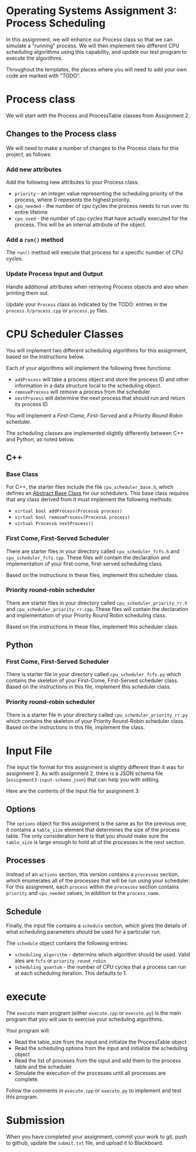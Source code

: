 # Operating Systems Assignment 3: Process Scheduling

In this assignment, we will enhance our Process class so that we can simulate a "running" process. We will then implement two different CPU scheduling algorithms using this capability, and update our test program to execute the algorithms.

Throughout the templates, the places where you will need to add your own code are marked with "TODO". 

# Process class

We will start with the Process and ProcessTable classes from Assignment 2.

## Changes to the Process class

We will need to make a number of changes to the Process class for this project, as follows:

### Add new attributes

Add the following new attributes to your Process class:

* `priority` - an integer value representing the scheduling priority of the process, where 0 repesents the highest priority. 
* `cpu_needed` - the number of cpu cycles the process needs to run over its entire lifetime
* `cpu_used` - the number of cpu cycles that have actually executed for the process. This will be an internal attribute of the object.

### Add a `run()` method

The `run()` method will execute that process for a specific number of CPU cycles.

### Update Process Input and Output

Handle additional attributes when retrieving Process objects and also when printing them out.


Update your `Process` class as indicated by the TODO: entries in the `process.h/process.cpp` or `process.py` files.

# CPU Scheduler Classes

You will implement two different scheduling algorithms for this assignment, based on the instructions below.

Each of your algorithms will implement the following three functions:
* `addProcess` will take a process object and store the process ID and other information in a data structure local to the scheduling object.
* `removeProcess` will remove a process from the scheduler
* `nextProcess` will determine the next process that should run and return its process ID

You will implement a *First-Come, First-Served* and a *Priority Round Robin* scheduler.

The scheduling classes are implemented slightly differently between C++ and Python, as noted below.

## C++

### Base Class

For C++, the starter files include the file `cpu_scheduler_base.h`, which defines an [Abstract Base Class](https://www.tutorialspoint.com/cplusplus/cpp_interfaces.htm) for our schedulers. This base class requires that any class derived from it must implement the following methods:
* `virtual bool addProcess(Process& process)`
* `virtual bool removeProcess(Process& process)`
* `virtual Process& nextProcess()`

### First Come, First-Served Scheduler

There are starter files in your directory called `cpu_scheduler_fcfs.h` and `cpu_scheduler_fcfs.cpp`. These files will contain the declaration and implementation of your first-come, first-served scheduling class.

Based on the instructions in these files, implement this scheduler class.

### Priority round-robin scheduler

There are starter files in your directory called `cpu_scheduler_priority_rr.h` and `cpu_scheduler_priority_rr.cpp`. These files will contain the declaration and implementation of your Priority Round Robin scheduling class.

Based on the instructions in these files, implement this scheduler class.

## Python

### First Come, First-Served Scheduler

There is starter file in your directory called `cpu_scheduler_fcfs.py` which contains the skeleton of your First-Come, First-Served scheduler class. Based on the instructions in this file, implement this scheduler class.

### Priority round-robin scheduler

There is a starter file in your directory called `cpu_scheduler_priority_rr.py` which contains the skeleton of your Priority Round-Robin scheduler class. Based on the instructions in this file, implement the class.

# Input File

The input file format for this assignment is slightly different than it was for assignment 2. As with assignment 2, there is a JSON schema file (`assignment3-input-schema.json`) that can help you with editing. 

Here are the contents of the input file for assignment 3:
## Options
The `options` object for this assignment is the same as for the previous one; it contains a `table_size` element that determines the size of the process table. The only consideration here is that you should make sure the `table_size` is large enough to hold all of the processes in the next section.
## Processes
Instead of an `actions` section, this version contains a `processes` section, which enumerates all of the processes that will be run using your scheduler. For this assignment, each `process` within the `processes` section contains `priority` and `cpu_needed` values, in addition to the `process_name`.
## Schedule
Finally, the input file contains a `schedule` section, which gives the details of what scheduling parameters should be used for a particular run.

The `schedule` object contains the following entries:
* `scheduling_algorithm` - determins which algorithm should be used. Valid ales are `fcfs` or  `priority_round_robin`
* `scheduling_quantum` - the number of CPU cycles that a process can run at each scheduling iteration. This defaults to 1.

# execute

The `execute` main program (either `execute.cpp` or `execute.py`) is the main program that you will use to exercise your scheduling algorithms.

Your program will:
* Read the table_size from the input and initialze the ProcessTable object
* Read the scheduling options from the input and initialize the scheduling object
* Read the list of proceses from the input and add them to the process table and the scheduler
* Simulate the execution of the processes until all processes are complete.

Follow the comments in `execute.cpp` or `execute.py` to implement and test this program. 

# Submission

When you have completed your assignment, commit your work to git, push to github, update the `submit.txt` file, and upload it to Blackboard.

